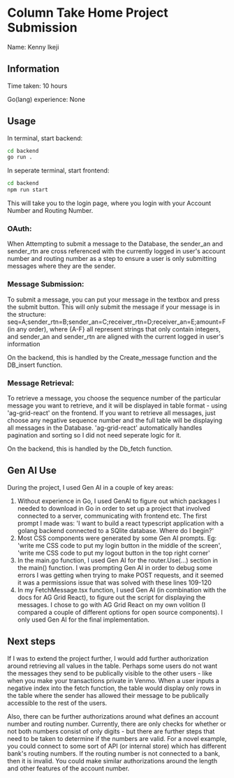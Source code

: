 # Column Take Home Project Submission

Name: Kenny Ikeji

## Information

Time taken: 10 hours

Go(lang) experience: None

## Usage

In terminal, start backend:
```bash
cd backend
go run .
```

In seperate terminal, start frontend:
```bash
cd backend
npm run start
```
This will take you to the login page, where you login with your Account Number and Routing Number.

### OAuth:

When Attempting to submit a message to the Database, the sender_an and sender_rtn are cross referenced with the currently logged in user's account number and routing number as a step to ensure a user is only submitting messages where they are the sender.

### Message Submission:

To submit a message, you can put your message in the textbox and press the submit button. This will only submit the message if your message is in the structure: seq=A;sender_rtn=B;sender_an=C;receiver_rtn=D;receiver_an=E;amount=F (in any order), where {A-F} all represent strings that only contain integers, and sender_an and sender_rtn are aligned with the current logged in user's information

On the backend, this is handled by the Create_message function and the DB_insert function.

### Message Retrieval:

To retrieve a message, you choose the sequence number of the particular message you want to retrieve, and it will be displayed in table format - using 'ag-grid-react' on the frontend. If you want to retrieve all messages, just choose any negative sequence number and the full table will be displaying all messages in the Database. 'ag-grid-react' automatically handles pagination and sorting so I did not need seperate logic for it.

On the backend, this is handled by the Db_fetch function.

## Gen  AI Use

During the project, I used Gen AI in a couple of key areas:
1. Without experience in Go, I used GenAI to figure out which packages I needed to download in Go in order to set up a project that involved connected to a server, communicating with frontend etc. The first prompt I made was: 'I want to build a react typescript application with a golang backend connected to a SQlite database. Where do I begin?'
2. Most CSS components were generated by some Gen AI prompts. Eg: 'write me CSS code to put my login button in the middle of the screen', 'write me CSS code to put my logout button in the top right corner'
3. In the main.go function, I used Gen AI for the router.Use(...) section in the main() function. I was prompting Gen AI in order to debug some errors I was getting when trying to make POST requests, and it seemed it was a permissions issue that was solved with these lines 109-120
4. In my FetchMessage.tsx function, I used Gen AI (in combination with the docs for AG Grid React), to figure out the script for displaying the messages. I chose to go with AG Grid React on my own volition (I compared a couple of different options for open source components). I only used Gen AI for the final implementation.

## Next steps

If I was to extend the project further, I would add further authorization around retrieving all values in the table. Perhaps some users do not want the messages they send to be publically visible to the other users - like when you make your transactions private in Venmo. When a user inputs a negative index into the fetch function, the table would display only rows in the table where the sender has allowed their message to be publically accessible to the rest of the users.

Also, there can be further authorizations around what defines an account number and routing number. Currently, there are only checks for whether or not both numbers consist of only digits - but there are further steps that need to be taken to determine if the numbers are valid. For a novel example, you could connect to some sort of API (or internal store) which has different bank's routing numbers. If the routing number is not connected to a bank, then it is invalid. You could make similar authorizations around the length and other features of the account number.